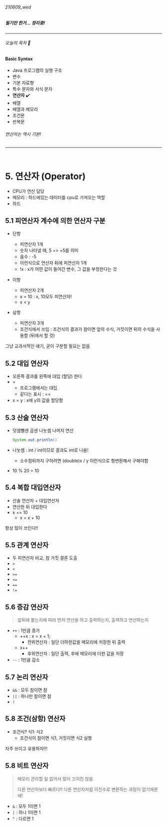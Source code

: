 ###### 210609_wed

##### 필기만 한거... 정리중!

<hr>


###### 오늘의 목차 :lemon:

#### Basic Syntax

- Java 프로그램의 실행 구조 
- 변수 
- 기본 자료형 
- 특수 문자와 서식 문자 
- **연산자** :heavy_check_mark:
- 배열
- 배열과 메모리
- 조건문
- 반복문

###### 연산자는 역시 기본!

<hr>


<br>

# 5. 연산자 (Operator)

- CPU가 연산 담당
- 메모리 : 하드에있는 데이터를 cpu로 가져오는 역할
- 하드

## 5.1 피연산자 계수에 의한 연산자 구분

- 단항
  - 피연산자 1개
  - 숫자 나타낼 때, 5 => +5를 의미
  - 음수 : -5
  - 이런식으로 연산자 뒤에 피연산자 1개
  - !x : x가 어떤 값이 들어간 변수, 그 값을 부정한다는 것

- 이항
  - 피연산자 2개
  - x = 10 : x, 10모두 피연산자!
  - x < y
- 삼항
  - 피연산자 3개
  - 조건식에서 쓰임 : 조건식의 결과가 참이면 앞의 수식, 거짓이면 뒤의 수식을 사용함 (뒤에서 할 것)

그냥 교과서적인 얘기, 굳이 구분할 필요는 없음



## 5.2 대입 연산자

- 오른쪽 결과를 왼쪽에 대입 (할당) 한다
- =
  - 프로그램에서는 대입
  - 같다는 표시 : ==
- x = y : x에 y의 값을 할당함

## 5.3 산술 연산자

- 덧셈뺄센 곱센 나눗셈 나머지 연산

  ```java
  System.out.println()
  ```

- 나눗셈 : int / int이므로 결과도 int로 나옴!

  - 소수점뒤까지 구하려면 (double)x / y 이런식으로 형변환해서 구해야함

- 10 % 20 = 10

## 5.4 복합 대입연산자

- 산술 연산자 + 대입연산자
- 연산한 뒤 대입한다
- x += 10
  - x = x + 10

항상 많이 쓰인다!!

## 5.5 관계 연산자

- 두 피연산자 비교, 참 거짓 결론 도출
- `>`
- `<`
- `>=`
- `<=`
- `==`
- `!=`

## 5.6 증감 연산자

> 앞뒤에 붙는지에 따라 먼저 연산을 하고 출력하는지, 출력하고 연산하는지

- `++` : 1만큼 증가
  - ++x : x = x + 1;
    - 전위연산자 : 일단 더하한값을 메모리에 저장한 뒤 출력
  - x++
    - 후위연산자 : 일단 출력, 후에 메모리에 더한 값을 저장
- `--` : 1만큼 감소

## 5.7 논리 연산자

- `&&` : 모두 참이면 참
- `||` : 하나만 참이면 참
- `!`

## 5.8 조건(삼항) 연산자

- 조건식? 식1: 식2
  - 조건식이 참이면 식1, 거짓이면 식2 실행

자주 쓰이고 유용하자!!!

## 5.8 비트 연산자

> 메모리 관리할 일 없어서 많이 끄이진 않음
>
> 다른 연산자보다 빠르다!! 다른 연산자처럼 이진수로 변환하는 과정이 없기때문에!

- `&` : 모두 1이면 1
- `|` : 하나 1이면 1
- `^` : 다르면 1

